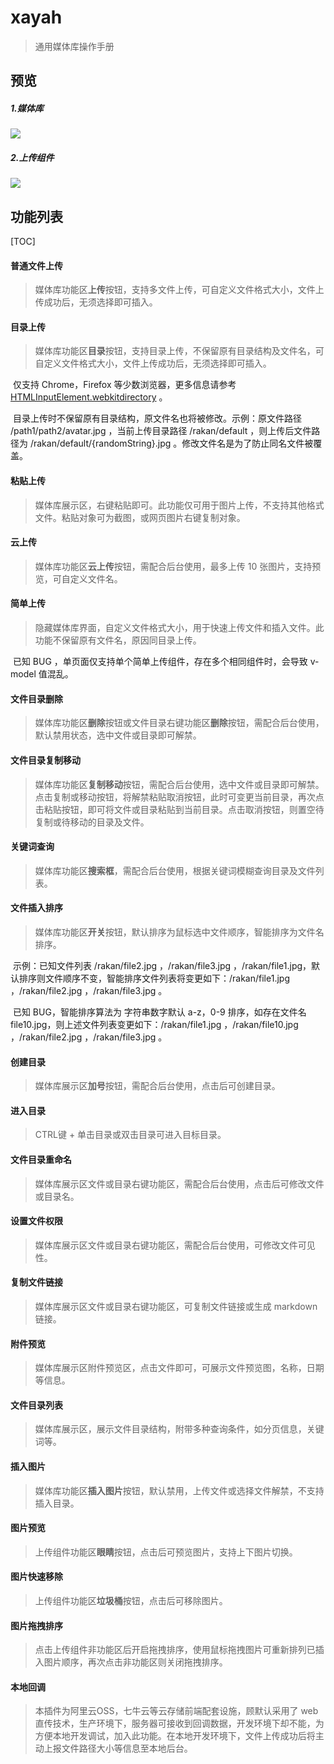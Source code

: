 # xayah

> 通用媒体库操作手册



## 预览

##### 1.媒体库

![](https://delii.oss-cn-shanghai.aliyuncs.com/rakan/default/pebygwldkw/p4zda5o02lg1560132919442.png)





##### 2.上传组件

![](https://delii.oss-cn-shanghai.aliyuncs.com/rakan/default/pebygwldkw/ifhgoq16axs1560133657835.png)

## 功能列表

[TOC]

#### 普通文件上传

> 媒体库功能区**上传**按钮，支持多文件上传，可自定义文件格式大小，文件上传成功后，无须选择即可插入。



#### 目录上传

> 媒体库功能区**目录**按钮，支持目录上传，不保留原有目录结构及文件名，可自定义文件格式大小，文件上传成功后，无须选择即可插入。

​	仅支持 Chrome，Firefox 等少数浏览器，更多信息请参考 <a href="https://developer.mozilla.org/en-US/docs/Web/API/HTMLInputElement/webkitdirectory" target="_blank">HTMLInputElement.webkitdirectory</a> 。

​	目录上传时不保留原有目录结构，原文件名也将被修改。示例：原文件路径 /path1/path2/avatar.jpg ，当前上传目录路径 /rakan/default ，则上传后文件路径为 /rakan/default/{randomString}.jpg 。修改文件名是为了防止同名文件被覆盖。



#### 粘贴上传

> 媒体库展示区，右键粘贴即可。此功能仅可用于图片上传，不支持其他格式文件。粘贴对象可为截图，或网页图片右键复制对象。



#### 云上传

> 媒体库功能区**云上传**按钮，需配合后台使用，最多上传 10 张图片，支持预览，可自定义文件名。



#### 简单上传

> 隐藏媒体库界面，自定义文件格式大小，用于快速上传文件和插入文件。此功能不保留原有文件名，原因同目录上传。

​	已知 BUG ，单页面仅支持单个简单上传组件，存在多个相同组件时，会导致 v-model 值混乱。



#### 文件目录删除

> 媒体库功能区**删除**按钮或文件目录右键功能区**删除**按钮，需配合后台使用，默认禁用状态，选中文件或目录即可解禁。



#### 文件目录复制移动

> 媒体库功能区**复制移动**按钮，需配合后台使用，选中文件或目录即可解禁。点击复制或移动按钮，将解禁粘贴取消按钮，此时可变更当前目录，再次点击粘贴按钮，即可将文件或目录粘贴到当前目录。点击取消按钮，则置空待复制或待移动的目录及文件。



#### 关键词查询

> 媒体库功能区**搜索框**，需配合后台使用，根据关键词模糊查询目录及文件列表。



#### 文件插入排序

> 媒体库功能区**开关**按钮，默认排序为鼠标选中文件顺序，智能排序为文件名排序。

​	示例：已知文件列表 /rakan/file2.jpg ，/rakan/file3.jpg ，/rakan/file1.jpg，默认排序则文件顺序不变，智能排序文件列表将变更如下：/rakan/file1.jpg ，/rakan/file2.jpg ，/rakan/file3.jpg 。

​	已知 BUG，智能排序算法为 字符串数字默认 a-z，0-9 排序，如存在文件名 file10.jpg，则上述文件列表变更如下：/rakan/file1.jpg ，/rakan/file10.jpg ，/rakan/file2.jpg ，/rakan/file3.jpg 。



#### 创建目录

> 媒体库展示区**加号**按钮，需配合后台使用，点击后可创建目录。



#### 进入目录

> CTRL键 + 单击目录或双击目录可进入目标目录。



#### 文件目录重命名

> 媒体库展示区文件或目录右键功能区，需配合后台使用，点击后可修改文件或目录名。



#### 设置文件权限

> 媒体库展示区文件或目录右键功能区，需配合后台使用，可修改文件可见性。



#### 复制文件链接

> 媒体库展示区文件或目录右键功能区，可复制文件链接或生成 markdown 链接。



#### 附件预览

> 媒体库展示区附件预览区，点击文件即可，可展示文件预览图，名称，日期等信息。



#### 文件目录列表

> 媒体库展示区，展示文件目录结构，附带多种查询条件，如分页信息，关键词等。



#### 插入图片

> 媒体库功能区**插入图片**按钮，默认禁用，上传文件或选择文件解禁，不支持插入目录。



#### 图片预览

> 上传组件功能区**眼睛**按钮，点击后可预览图片，支持上下图片切换。



#### 图片快速移除

> 上传组件功能区**垃圾桶**按钮，点击后可移除图片。



#### 图片拖拽排序

> 点击上传组件非功能区后开启拖拽排序，使用鼠标拖拽图片可重新排列已插入图片顺序，再次点击非功能区则关闭拖拽排序。



#### 本地回调

> 本插件为阿里云OSS，七牛云等云存储前端配套设施，顾默认采用了 web 直传技术，生产环境下，服务器可接收到回调数据，开发环境下却不能，为方便本地开发调试，加入此功能。在本地开发环境下，文件上传成功后将主动上报文件路径大小等信息至本地后台。